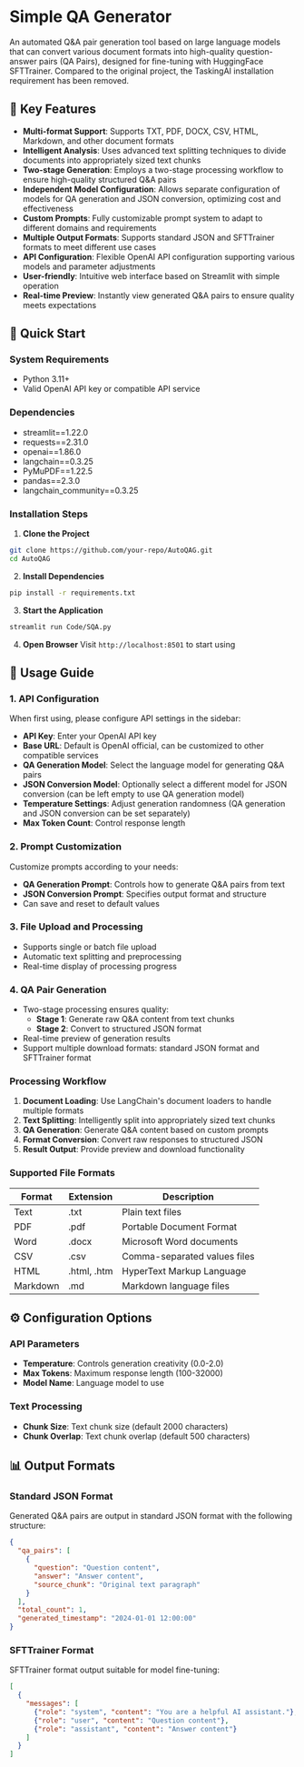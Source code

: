# Simple QA Generator

An automated Q&A pair generation tool based on large language models that can convert various document formats into high-quality question-answer pairs (QA Pairs), designed for fine-tuning with HuggingFace SFTTrainer. 
Compared to the original project, the TaskingAI installation requirement has been removed.

## 🌟 Key Features

- **Multi-format Support**: Supports TXT, PDF, DOCX, CSV, HTML, Markdown, and other document formats
- **Intelligent Analysis**: Uses advanced text splitting techniques to divide documents into appropriately sized text chunks
- **Two-stage Generation**: Employs a two-stage processing workflow to ensure high-quality structured Q&A pairs
- **Independent Model Configuration**: Allows separate configuration of models for QA generation and JSON conversion, optimizing cost and effectiveness
- **Custom Prompts**: Fully customizable prompt system to adapt to different domains and requirements
- **Multiple Output Formats**: Supports standard JSON and SFTTrainer formats to meet different use cases
- **API Configuration**: Flexible OpenAI API configuration supporting various models and parameter adjustments
- **User-friendly**: Intuitive web interface based on Streamlit with simple operation
- **Real-time Preview**: Instantly view generated Q&A pairs to ensure quality meets expectations

## 🚀 Quick Start

### System Requirements

- Python 3.11+
- Valid OpenAI API key or compatible API service

### Dependencies

- streamlit==1.22.0
- requests==2.31.0
- openai==1.86.0
- langchain==0.3.25
- PyMuPDF==1.22.5
- pandas==2.3.0
- langchain_community==0.3.25

### Installation Steps

1. **Clone the Project**
```bash
git clone https://github.com/your-repo/AutoQAG.git
cd AutoQAG
```

2. **Install Dependencies**
```bash
pip install -r requirements.txt
```

3. **Start the Application**
```bash
streamlit run Code/SQA.py
```

4. **Open Browser**
Visit `http://localhost:8501` to start using

## 🔧 Usage Guide

### 1. API Configuration

When first using, please configure API settings in the sidebar:

- **API Key**: Enter your OpenAI API key
- **Base URL**: Default is OpenAI official, can be customized to other compatible services
- **QA Generation Model**: Select the language model for generating Q&A pairs
- **JSON Conversion Model**: Optionally select a different model for JSON conversion (can be left empty to use QA generation model)
- **Temperature Settings**: Adjust generation randomness (QA generation and JSON conversion can be set separately)
- **Max Token Count**: Control response length

### 2. Prompt Customization

Customize prompts according to your needs:

- **QA Generation Prompt**: Controls how to generate Q&A pairs from text
- **JSON Conversion Prompt**: Specifies output format and structure
- Can save and reset to default values

### 3. File Upload and Processing

- Supports single or batch file upload
- Automatic text splitting and preprocessing
- Real-time display of processing progress

### 4. QA Pair Generation

- Two-stage processing ensures quality:
  - **Stage 1**: Generate raw Q&A content from text chunks
  - **Stage 2**: Convert to structured JSON format
- Real-time preview of generation results
- Support multiple download formats: standard JSON format and SFTTrainer format

### Processing Workflow

1. **Document Loading**: Use LangChain's document loaders to handle multiple formats
2. **Text Splitting**: Intelligently split into appropriately sized text chunks
3. **QA Generation**: Generate Q&A content based on custom prompts
4. **Format Conversion**: Convert raw responses to structured JSON
5. **Result Output**: Provide preview and download functionality

### Supported File Formats

| Format | Extension | Description |
|--------|-----------|-------------|
| Text | .txt | Plain text files |
| PDF | .pdf | Portable Document Format |
| Word | .docx | Microsoft Word documents |
| CSV | .csv | Comma-separated values files |
| HTML | .html, .htm | HyperText Markup Language |
| Markdown | .md | Markdown language files |

## ⚙️ Configuration Options

### API Parameters

- **Temperature**: Controls generation creativity (0.0-2.0)
- **Max Tokens**: Maximum response length (100-32000)
- **Model Name**: Language model to use

### Text Processing

- **Chunk Size**: Text chunk size (default 2000 characters)
- **Chunk Overlap**: Text chunk overlap (default 500 characters)

## 📊 Output Formats

### Standard JSON Format

Generated Q&A pairs are output in standard JSON format with the following structure:

```json
{
  "qa_pairs": [
    {
      "question": "Question content",
      "answer": "Answer content",
      "source_chunk": "Original text paragraph"
    }
  ],
  "total_count": 1,
  "generated_timestamp": "2024-01-01 12:00:00"
}
```

### SFTTrainer Format

SFTTrainer format output suitable for model fine-tuning:

```json
[
  {
    "messages": [
      {"role": "system", "content": "You are a helpful AI assistant."},
      {"role": "user", "content": "Question content"},
      {"role": "assistant", "content": "Answer content"}
    ]
  }
]
```


